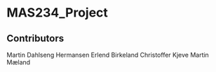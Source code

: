 # MAS234_Project

## Contributors
Martin Dahlseng Hermansen
Erlend Birkeland
Christoffer Kjeve
Martin Mæland
